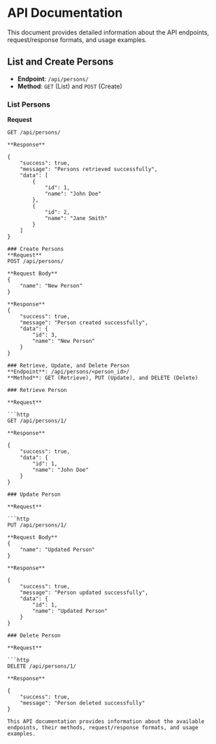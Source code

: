 # API Documentation

This document provides detailed information about the API endpoints, request/response formats, and usage examples.

## List and Create Persons

- **Endpoint**: `/api/persons/`
- **Method**: `GET` (List) and `POST` (Create)

### List Persons

**Request**
```http
GET /api/persons/

**Response**

{
    "success": true,
    "message": "Persons retrieved successfully",
    "data": [
        {
            "id": 1,
            "name": "John Doe"
        },
        {
            "id": 2,
            "name": "Jane Smith"
        }
    ]
}

### Create Persons
**Request**
POST /api/persons/

**Request Body**
{
    "name": "New Person"
}

**Response**
{
    "success": true,
    "message": "Person created successfully",
    "data": {
        "id": 3,
        "name": "New Person"
    }
}

### Retrieve, Update, and Delete Person
**Endpoint**: /api/persons/<person_id>/
**Method**: GET (Retrieve), PUT (Update), and DELETE (Delete)

### Retrieve Person

**Request**

```http
GET /api/persons/1/

**Response**

{
    "success": true,
    "data": {
        "id": 1,
        "name": "John Doe"
    }
}

### Update Person

**Request**

```http
PUT /api/persons/1/

**Request Body**
{
    "name": "Updated Person"
}

**Response**

{
    "success": true,
    "message": "Person updated successfully",
    "data": {
        "id": 1,
        "name": "Updated Person"
    }
}

### Delete Person

**Request**

```http
DELETE /api/persons/1/

**Response**

{
    "success": true,
    "message": "Person deleted successfully"
}

This API documentation provides information about the available endpoints, their methods, request/response formats, and usage examples.







